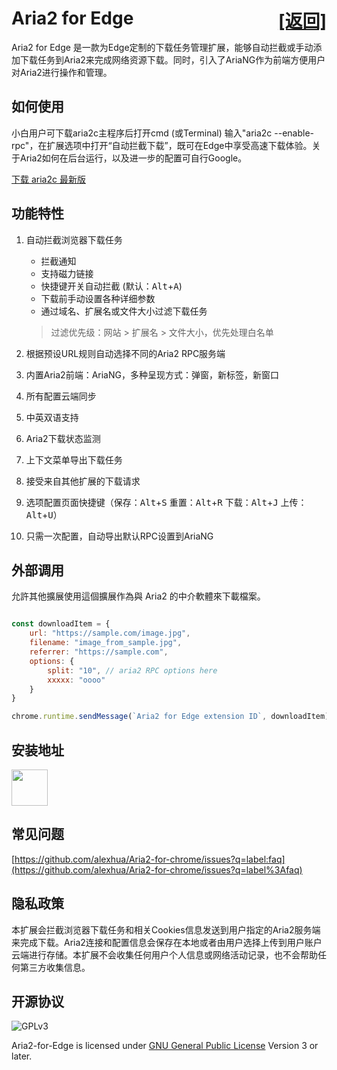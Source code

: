 # Aria2 for Edge <span style="float:right">[[返回]](README.md)</span>

Aria2 for Edge 是一款为Edge定制的下载任务管理扩展，能够自动拦截或手动添加下载任务到Aria2来完成网络资源下载。同时，引入了AriaNG作为前端方便用户对Aria2进行操作和管理。

## 如何使用

小白用户可下载aria2c主程序后打开cmd (或Terminal) 输入"aria2c --enable-rpc"，在扩展选项中打开“自动拦截下载”，既可在Edge中享受高速下载体验。关于Aria2如何在后台运行，以及进一步的配置可自行Google。

[下载 aria2c 最新版](https://github.com/aria2/aria2/releases/latest)

## 功能特性

1. 自动拦截浏览器下载任务

    - 拦截通知
    - 支持磁力链接
    - 快捷键开关自动拦截 (默认：<kbd>Alt</kbd>+<kbd>A</kbd>)
    - 下载前手动设置各种详细参数
    - 通过域名、扩展名或文件大小过滤下载任务
    > 过滤优先级：网站 > 扩展名 > 文件大小，优先处理白名单

2. 根据预设URL规则自动选择不同的Aria2 RPC服务端

3. 内置Aria2前端：AriaNG，多种呈现方式：弹窗，新标签，新窗口

4. 所有配置云端同步

5. 中英双语支持

6. Aria2下载状态监测

7. 上下文菜单导出下载任务

8. 接受来自其他扩展的下载请求

9. 选项配置页面快捷键（保存：<kbd>Alt</kbd>+<kbd>S</kbd> 重置：<kbd>Alt</kbd>+<kbd>R</kbd> 下载：<kbd>Alt</kbd>+<kbd>J</kbd> 上传：<kbd>Alt</kbd>+<kbd>U</kbd>）

10. 只需一次配置，自动导出默认RPC设置到AriaNG

## 外部调用

允許其他擴展使用這個擴展作為與 Aria2 的中介軟體來下載檔案。  

```js

const downloadItem = {
    url: "https://sample.com/image.jpg",
    filename: "image_from_sample.jpg",
    referrer: "https://sample.com",
    options: { 
        split: "10", // aria2 RPC options here
        xxxxx: "oooo"
    }
}

chrome.runtime.sendMessage(`Aria2 for Edge extension ID`, downloadItem)

```

## 安装地址

[<img src="https://developer.microsoft.com/en-us/store/badges/images/English_get-it-from-MS.png" height=58 >](https://microsoftedge.microsoft.com/addons/detail/jjfgljkjddpcpfapejfkelkbjbehagbh "Aria2 for Edge")

## 常见问题

[https://github.com/alexhua/Aria2-for-chrome/issues?q=label:faq](https://github.com/alexhua/Aria2-for-chrome/issues?q=label%3Afaq)

## 隐私政策

本扩展会拦截浏览器下载任务和相关Cookies信息发送到用户指定的Aria2服务端来完成下载。Aria2连接和配置信息会保存在本地或者由用户选择上传到用户账户云端进行存储。本扩展不会收集任何用户个人信息或网络活动记录，也不会帮助任何第三方收集信息。

## 开源协议

![GPLv3](https://www.gnu.org/graphics/gplv3-127x51.png)

Aria2-for-Edge is licensed under [GNU General Public License](https://www.gnu.org/licenses/gpl.html) Version 3 or later.
